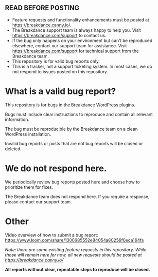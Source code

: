 ## READ BEFORE POSTING

 - Feature requests and functionality enhancements must be posted at https://breakdance.canny.io/.
 - The Breakdance support team is always happy to help you. Visit https://breakdance.com/support to contact us.
 - If the bug only happens on your environment but can't be reproduced elsewhere, contact our support team for assistance. Visit https://breakdance.com/support for technical support from the Breakdance team.
 - This repository is for valid bug reports only.
 - This is a tracker, not a support ticketing system. In most cases, we do not respond to issues posted on this repository.

# What is a valid bug report?

This repository is for bugs in the Breakdance WordPress plugins.

Bugs must include clear instructions to reproduce and contain all relevant information.

The bug must be reproducible by the Breakdance team on a clean WordPress installation.

Invalid bug reports or posts that are not bug reports will be closed or deleted.

# We do not respond here.

We periodically review bug reports posted here and choose how to prioritize them for fixes.

The Breakdance team does not respond here. If you require a response, please contact our support team.

# Other

Video overview of how to submit a bug report: https://www.loom.com/share/1300685552e84054a80259f0eca164fa

*Note: there are some existing feature requests in this repository. While those will remain here for now, all new requests should be posted at https://breakdance.canny.io/*

**All reports without clear, repeatable steps to reproduce will be closed.**
